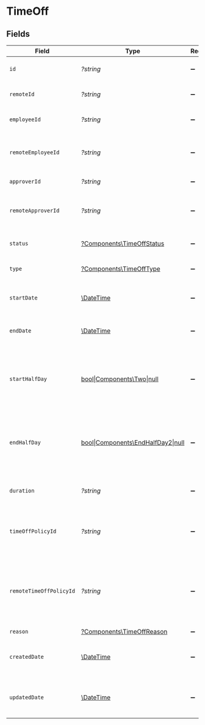 # TimeOff


## Fields

| Field                                                                                        | Type                                                                                         | Required                                                                                     | Description                                                                                  | Example                                                                                      |
| -------------------------------------------------------------------------------------------- | -------------------------------------------------------------------------------------------- | -------------------------------------------------------------------------------------------- | -------------------------------------------------------------------------------------------- | -------------------------------------------------------------------------------------------- |
| `id`                                                                                         | *?string*                                                                                    | :heavy_minus_sign:                                                                           | Unique identifier                                                                            | 8187e5da-dc77-475e-9949-af0f1fa4e4e3                                                         |
| `remoteId`                                                                                   | *?string*                                                                                    | :heavy_minus_sign:                                                                           | Provider's unique identifier                                                                 | 8187e5da-dc77-475e-9949-af0f1fa4e4e3                                                         |
| `employeeId`                                                                                 | *?string*                                                                                    | :heavy_minus_sign:                                                                           | The employee ID                                                                              | 1687-3                                                                                       |
| `remoteEmployeeId`                                                                           | *?string*                                                                                    | :heavy_minus_sign:                                                                           | Provider's unique identifier of the employee                                                 | e3cb75bf-aa84-466e-a6c1-b8322b257a48                                                         |
| `approverId`                                                                                 | *?string*                                                                                    | :heavy_minus_sign:                                                                           | The approver ID                                                                              | 1687-4                                                                                       |
| `remoteApproverId`                                                                           | *?string*                                                                                    | :heavy_minus_sign:                                                                           | Provider's unique identifier of the approver                                                 | e3cb75bf-aa84-466e-a6c1-b8322b257a48                                                         |
| `status`                                                                                     | [?Components\TimeOffStatus](../../Models/Components/TimeOffStatus.md)                        | :heavy_minus_sign:                                                                           | The status of the time off request                                                           |                                                                                              |
| `type`                                                                                       | [?Components\TimeOffType](../../Models/Components/TimeOffType.md)                            | :heavy_minus_sign:                                                                           | The type of the time off request                                                             |                                                                                              |
| `startDate`                                                                                  | [\DateTime](https://www.php.net/manual/en/class.datetime.php)                                | :heavy_minus_sign:                                                                           | The start date of the time off request                                                       | 2021-01-01T01:01:01.000Z                                                                     |
| `endDate`                                                                                    | [\DateTime](https://www.php.net/manual/en/class.datetime.php)                                | :heavy_minus_sign:                                                                           | The end date of the time off request                                                         | 2021-01-01T01:01:01.000Z                                                                     |
| `startHalfDay`                                                                               | [bool\|Components\Two\|null](../../Models/Components/StartHalfDay.md)                        | :heavy_minus_sign:                                                                           | True if the start of the time off request begins half way through the day                    | true                                                                                         |
| `endHalfDay`                                                                                 | [bool\|Components\EndHalfDay2\|null](../../Models/Components/EndHalfDay.md)                  | :heavy_minus_sign:                                                                           | True if the end of the time off request ends half way through the day                        | true                                                                                         |
| `duration`                                                                                   | *?string*                                                                                    | :heavy_minus_sign:                                                                           | The duration of the time off request                                                         | P3Y6M4DT12H30M5S                                                                             |
| `timeOffPolicyId`                                                                            | *?string*                                                                                    | :heavy_minus_sign:                                                                           | The time off policy id associated with this time off request                                 | cx280928933                                                                                  |
| `remoteTimeOffPolicyId`                                                                      | *?string*                                                                                    | :heavy_minus_sign:                                                                           | Provider's unique identifier of the time off policy id associated with this time off request | e3cb75bf-aa84-466e-a6c1-b8322b257a48                                                         |
| `reason`                                                                                     | [?Components\TimeOffReason](../../Models/Components/TimeOffReason.md)                        | :heavy_minus_sign:                                                                           | N/A                                                                                          |                                                                                              |
| `createdDate`                                                                                | [\DateTime](https://www.php.net/manual/en/class.datetime.php)                                | :heavy_minus_sign:                                                                           | The created date of the time off request                                                     | 2021-01-01T01:01:01.000Z                                                                     |
| `updatedDate`                                                                                | [\DateTime](https://www.php.net/manual/en/class.datetime.php)                                | :heavy_minus_sign:                                                                           | The updated date of the time off request                                                     | 2021-01-01T01:01:01.000Z                                                                     |